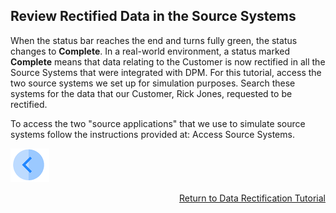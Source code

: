 ## Review Rectified Data in the Source Systems

When the status bar reaches the end and turns fully green, the status changes to **Complete**. In a real-world environment, a status marked **Complete** means that data relating to the Customer is now rectified in all the Source Systems that were integrated with DPM. For this tutorial, access the two source systems we set up for simulation purposes. Search these systems for the data that our Customer, Rick Jones, requested to be rectified.

To access the two "source applications" that we use to simulate source systems follow the instructions provided at: Access Source Systems.


[![Previous](../images/Previous.png)]( 03_05_Rectify_Ensure_Marked_Complete.md)[<p align="right"> Return to Data Rectification Tutorial</p>](03_01_Rectify_Data_Tutorial.md)
